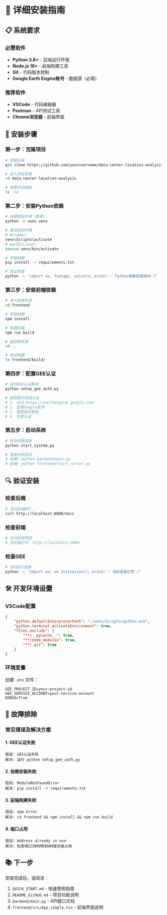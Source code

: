 # 🔧 详细安装指南

## 📋 系统要求

### 必需软件
- **Python 3.8+** - 后端运行环境
- **Node.js 16+** - 前端构建工具
- **Git** - 代码版本控制
- **Google Earth Engine账号** - 数据源（必需）

### 推荐软件
- **VSCode** - 代码编辑器
- **Postman** - API测试工具
- **Chrome浏览器** - 前端界面

## 🚀 安装步骤

### 第一步：克隆项目
```bash
# 克隆仓库
git clone https://github.com/yourusername/data-center-location-analysis.git

# 进入项目目录
cd data-center-location-analysis

# 查看项目结构
ls -la
```

### 第二步：安装Python依赖
```bash
# 创建虚拟环境（推荐）
python -m venv venv

# 激活虚拟环境
# Windows:
venv\Scripts\activate
# macOS/Linux:
source venv/bin/activate

# 安装依赖
pip install -r requirements.txt

# 验证安装
python -c "import ee, fastapi, uvicorn; print('✅ Python依赖安装成功')"
```

### 第三步：安装前端依赖
```bash
# 进入前端目录
cd frontend

# 安装依赖
npm install

# 构建前端
npm run build

# 返回根目录
cd ..

# 验证构建
ls frontend/build/
```

### 第四步：配置GEE认证
```bash
# 运行GEE认证脚本
python setup_gee_auth.py

# 按照提示完成认证
# 1. 访问 https://earthengine.google.com/
# 2. 登录Google账号
# 3. 接受服务条款
# 4. 完成认证
```

### 第五步：启动系统
```bash
# 启动完整系统
python start_system.py

# 或者分别启动
# 后端: python backend/main.py
# 前端: python frontend/start_server.py
```

## 🔍 验证安装

### 检查后端
```bash
# 测试后端API
curl http://localhost:8000/docs
```

### 检查前端
```bash
# 访问前端界面
# 浏览器打开: http://localhost:3000
```

### 检查GEE
```bash
# 测试GEE连接
python -c "import ee; ee.Initialize(); print('✅ GEE连接正常')"
```

## 🛠️ 开发环境设置

### VSCode配置
```json
{
    "python.defaultInterpreterPath": "./venv/Scripts/python.exe",
    "python.terminal.activateEnvironment": true,
    "files.exclude": {
        "**/__pycache__": true,
        "**/node_modules": true,
        "**/.git": true
    }
}
```

### 环境变量
创建 `.env` 文件：
```env
GEE_PROJECT_ID=your-project-id
GEE_SERVICE_ACCOUNT=your-service-account
DEBUG=True
```

## 🐛 故障排除

### 常见错误及解决方案

#### 1. GEE认证失败
```
错误: GEE认证失败
解决: 运行 python setup_gee_auth.py
```

#### 2. 依赖安装失败
```
错误: ModuleNotFoundError
解决: pip install -r requirements.txt
```

#### 3. 前端构建失败
```
错误: npm error
解决: cd frontend && npm install && npm run build
```

#### 4. 端口占用
```
错误: Address already in use
解决: 检查端口3000和8000是否被占用
```

## 📚 下一步

安装完成后，请阅读：
1. `QUICK_START.md` - 快速使用指南
2. `README_GitHub.md` - 项目功能说明
3. `backend/main.py` - API接口文档
4. `frontend/src/App_simple.tsx` - 前端界面说明
